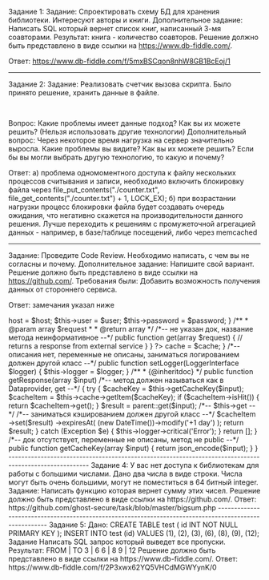 Задание 1: 
Задание: Спроектировать схему БД для хранения библиотеки. Интересуют авторы и книги.
Дополнительное задание: Написать SQL который вернет список книг, написанный 3-мя соавторами. Результат: книга - количество соавторов.
Решение должно быть представлено в виде ссылки на https://www.db-fiddle.com/.

Ответ: https://www.db-fiddle.com/f/5mxBSCqon8nhW8GB1BcEoj/1

-------------------------------------------------------------------------------------------------------

Задание 2:
Задание: Реализовать счетчик вызова скрипта. Было принято решение, хранить данные в файле.
<pre>
<?php 
file_put_contents("./counter.txt", file_get_contents("./counter.txt") + 1);
?>
</pre>
Вопрос: Какие проблемы имеет данные подход? Как вы их можете решить? 
(Нельзя использовать другие технологии)
Дополнительный вопрос: Через некоторое время нагрузка на сервер значительно выросла. Какие проблемы вы видите? Как вы их можете решить? 
Если бы вы могли выбрать другую технологию, то какую и почему?

Ответ: 
а) проблема одномоментного доступа к файлу нескольких процессов считывания и записи, необходимо включить блокировку файла через 
file_put_contents("./counter.txt", file_get_contents("./counter.txt") + 1, LOCK_EX);
б) при возрастании нагрузки процесс блокировки файла будет создавать очередь ожидания, что негативно скажется на производительности данного решения.
Лучше переходить к решениям с промужеточной агрегацией данных - например, в базе/таблице посещений, либо через memcached

-------------------------------------------------------------------------------------------------------

Задание: Проведите Code Review. Необходимо написать, с чем вы не согласны и почему.
Дополнительное задание: Напишите свой вариант. 
Решение должно быть представлено в виде ссылки на https://github.com/.
Требования были: Добавить возможность получения данных от стороннего сервиса. 

Ответ: замечания указал ниже
<?php
namespace src\Integration; 
/*-- namespace Vendor\Model согласно psr, а тут это скорее всего директория на сервере --*/

class DataProvider
{
    private $host; 
    private $user;
    private $password;

    /**
     * @param $host
     * @param $user
     * @param $password
     */
    /*-- не указан док и типы переменных, а также return --*/
    public function __construct($host, $user, $password)
    {
        $this->host = $host;
        $this->user = $user;
        $this->password = $password;
    }
    
    /**
     * @param array $request
     *
     * @return array
     */
    /*-- не указан док, название метода неинформативное --*/
    public function get(array $request)
    {
        // returns a response from external service
    }
}
?>
<?php

namespace src\Decorator;

use DateTime;
use Exception;
use Psr\Cache\CacheItemPoolInterface;
use Psr\Log\LoggerInterface;
use src\Integration\DataProvider;

class DecoratorManager extends DataProvider
/*-- назвали декоратором, а нет общего интерфейса с декорируемым классом --*/
{
    public $cache;
    public $logger;
    /*-- свойства не public --*/

    /**
     * @param string $host
     * @param string $user
     * @param string $password
     * @param CacheItemPoolInterface $cache
     */
    public function __construct($host, $user, $password, CacheItemPoolInterface $cache)
    {
        parent::__construct($host, $user, $password);
        $this->cache = $cache;
    }

    /*-- описания нет, переменные не описаны, заниматься логированием должен другой класс --*/
    public function setLogger(LoggerInterface $logger)
    {
        $this->logger = $logger;
    }

    /**
     * {@inheritdoc}
     */
    public function getResponse(array $input)
    /*-- метод должен называться как в Dataprovider, get --*/
    {
        try {
            $cacheKey = $this->getCacheKey($input);
            $cacheItem = $this->cache->getItem($cacheKey);
            if ($cacheItem->isHit()) {
                return $cacheItem->get();
            }

            $result = parent::get($input); 
            /*-- $this->get --*/
            /*-- заниматься кэшированием должен другой класс --*/
            $cacheItem
                ->set($result)
                ->expiresAt(
                    (new DateTime())->modify('+1 day')
                );

            return $result;
        } catch (Exception $e) {
            $this->logger->critical('Error');
        }

        return [];
    }
    /*-- док отсутствует, переменные не описаны, метод не public --*/
    public function getCacheKey(array $input)
    {
        return json_encode($input);
    }
}
-------------------------------------------------------------------------------------------------------

Задание 4:
У вас нет доступа к библиотекам для работы с большими числами. Дано два числа в виде строки. Числа могут быть очень большими, могут не поместиться в 64 битный integer.
Задание: Написать функцию которая вернет сумму этих чисел. 
Решение должно быть представлено в виде ссылки на https://github.com/.

Ответ: https://github.com/ghost-secure/task/blob/master/bigsum.php
-------------------------------------------------------------------------------------------------------

Задание 5:
Дано:
CREATE TABLE test (
  id INT NOT NULL PRIMARY KEY
);
INSERT INTO test (id) VALUES (1), (2), (3), (6), (8), (9), (12);
Задание Написать SQL запрос который выведет все пропуски.
Результат:
FROM | TO
3       | 6
6       | 8
9       | 12
Решение должно быть представлено в виде ссылки на https://www.db-fiddle.com/.

Ответ: https://www.db-fiddle.com/f/2P3xwx62YQ5VHCdMGWYynK/0

